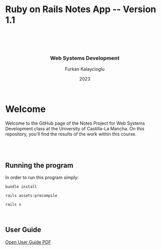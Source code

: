 # Ruby on Rails Notes App -- Version 1.1

<br />
<br />
<br />


<div align="center">


 </a>

  <h3 align="center">Web Systems Development </h3>

  <p align="center">
 
  Furkan Kalaycioglu</p>
  <p align="center"> 2023 </p>
</div>
<br />

# Welcome
Welcome to the GitHub page of the Notes Project for Web Systems Development class at the University of Castilla-La Mancha. On this repository, you'll find the results of the work within this course. 
<br>
<br>

<br />

## Running the program

In order to run this program simply:
```
bundle install
```
```
rails assets:precompile
```
```
rails s
```

<br />

## User Guide

[Open User Guide PDF](https://github.com/magule/uclm-note-sharing-ruby-on-rails/blob/main/User_Guide.pdf)



